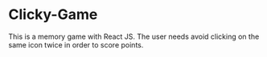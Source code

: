 # Clicky-Game
This is a memory game with React JS. The user needs avoid clicking on the same icon twice in order to score points.
